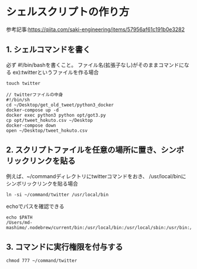 # シェルスクリプトの作り方
参考記事:https://qiita.com/saki-engineering/items/57956af61c191b0e3282
## 1. シェルコマンドを書く
必ず #!/bin/bashを書くこと。
ファイル名(拡張子なし)がそのままコマンドになる
ex):twitterというファイルを作る場合

```
touch twitter
```
```
// twitterファイルの中身
#!/bin/sh
cd ~/Desktop/get_old_tweet/python3_docker
docker-compose up -d
docker exec python3 python opt/got3.py
cp opt/tweet_hokuto.csv ~/Desktop
docker-compose down
open ~/Desktop/tweet_hokuto.csv
```

## 2. スクリプトファイルを任意の場所に置き、シンボリックリンクを貼る
例えば、~/commandディレクトリにtwitterコマンドをおき、
/usr/local/binにシンボリックリンクを貼る場合
```
ln -si ~/command/twitter /usr/local/bin
```
echoでパスを確認できる
```
echo $PATH
/Users/md-mashimo/.nodebrew/current/bin:/usr/local/bin:/usr/local/sbin:/usr/bin:/bin:/usr/sbin:/sbin
```

## 3. コマンドに実行権限を付与する

```
chmod 777 ~/command/twitter
```
